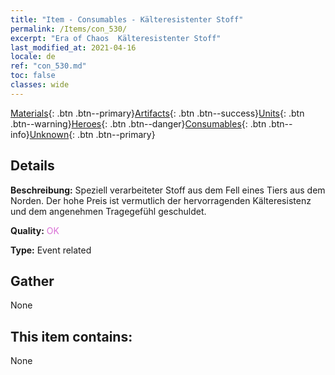 ```yaml
---
title: "Item - Consumables - Kälteresistenter Stoff"
permalink: /Items/con_530/
excerpt: "Era of Chaos  Kälteresistenter Stoff"
last_modified_at: 2021-04-16
locale: de
ref: "con_530.md"
toc: false
classes: wide
---
```

 [Materials](/de/Items/){: .btn .btn--primary}[Artifacts](/de/Items/Artifacts/){: .btn .btn--success}[Units](/de/Items/Units/){: .btn .btn--warning}[Heroes](/de/Items/Heroes/){: .btn .btn--danger}[Consumables](/de/Items/Consumables/){: .btn .btn--info}[Unknown](/de/Items/Unknown/){: .btn .btn--primary}

## Details
 **Beschreibung:** Speziell verarbeiteter Stoff aus dem Fell eines Tiers aus dem Norden. Der hohe Preis ist vermutlich der hervorragenden Kälteresistenz und dem angenehmen Tragegefühl geschuldet.

 **Quality:** <span style="color: #DA70D6">OK</span>

 **Type:** Event related

## Gather

  None

## This item contains:

  None

